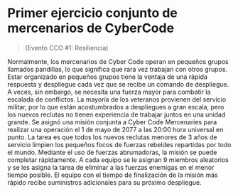 # Primer ejercicio conjunto de mercenarios de CyberCode
 > (Evento CCO #1: Resiliencia)

 Normalmente, los mercenarios de Cyber ​​Code operan en pequeños grupos llamados pandillas, lo que significa que rara vez trabajan con otros grupos.  Estar organizado en pequeños grupos tiene la ventaja de una rápida respuesta y despliegue cada vez que se recibe un comando de despliegue.  A veces, sin embargo, se necesita una fuerza mayor para combatir la escalada de conflictos.  La mayoría de los veteranos provienen del servicio militar, por lo que están acostumbrados a despliegues a gran escala, pero los nuevos reclutas no tienen experiencia de trabajar juntos en una unidad grande.  Se asignó una misión conjunta a Cyber ​​Code Mercenaries para realizar una operación el 1 de mayo de 2077 a las 20:00 hora universal en punto.  La tarea es que todos los nuevos reclutas menores de 3 años de servicio limpien los pequeños focos de fuerzas rebeldes repartidas por todo el mundo.  Mediante el uso de fuerzas abrumadoras, la misión se puede completar rápidamente.  A cada equipo se le asignan 9 miembros aleatorios y se les asigna la tarea de eliminar a las fuerzas enemigas en el menor tiempo posible.  El equipo con el tiempo de finalización de la misión más rápido recibe suministros adicionales para su próximo despliegue.
